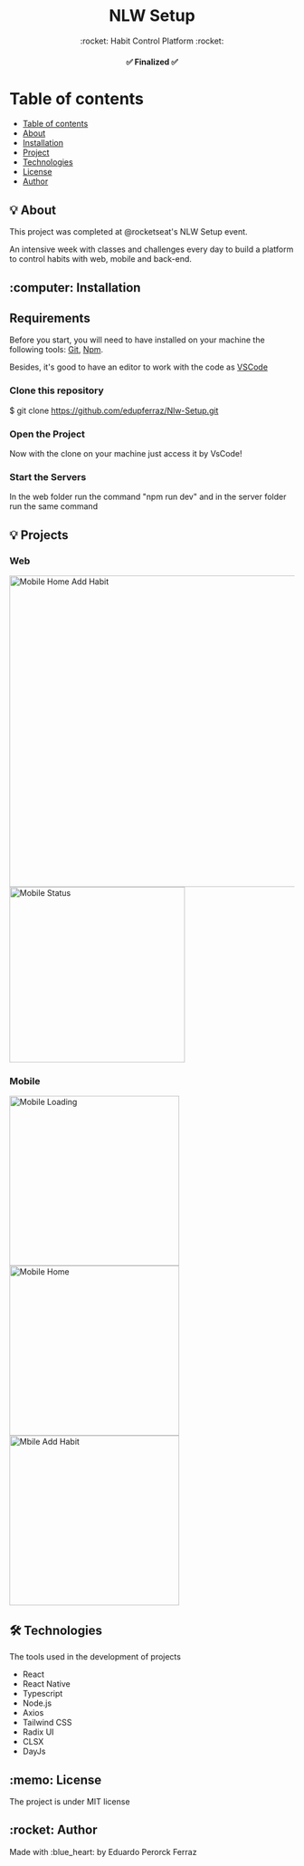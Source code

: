 <h1 align="center">NLW Setup</h1>
<p align="center"> :rocket: Habit Control Platform :rocket:</p>

<h4 align="center"> 
	✅  Finalized ✅
</h4>

Table of contents
=================
   * [Table of contents](#table-of-contents)
   * [About](#about)
   * [Installation](#installation)
   * [Project](#project)
   * [Technologies](#technologies)
   * [License](#license)
   * [Author](#author)
 
<h2 id="about"> 💡 About </h2> 

<p>This project was completed at @rocketseat's NLW Setup event. 

An intensive week with classes and challenges every day to build a platform to control habits with web, mobile and back-end.</p>

<h2 id="installation"> :computer: Installation </h2> 

## Requirements

Before you start, you will need to have installed on your machine the following tools:
[Git](https://git-scm.com),
[Npm](https://www.npmjs.com/).

Besides, it's good to have an editor to work with the code as [VSCode](https://code.visualstudio.com/)

### Clone this repository
$ git clone <https://github.com/edupferraz/Nlw-Setup.git>

### Open the Project
Now with the clone on your machine just access it by VsCode!

### Start the Servers

In the web folder run the command "npm run dev" and in the server folder run the same command

<h2 id="project"> 💡 Projects </h2> 

### Web

<div>
 <img src="https://user-images.githubusercontent.com/57379069/215370304-63a7259b-8d09-45cc-a4a4-70a191698a3f.jpeg" alt="Mobile Home Add Habit" width="550" />
 <img src="https://user-images.githubusercontent.com/57379069/215370392-64f45a30-b1e2-4adf-85f2-3af9013516e6.jpeg" alt="Mobile Status" width="310" />
</div>

### Mobile

<div>
 <img src="https://user-images.githubusercontent.com/57379069/215370109-3c4d0994-733c-4ec9-b371-0eccc1ca77aa.jpeg" alt="Mobile Loading" width="300" />
 <img src="https://user-images.githubusercontent.com/57379069/215369880-519862a6-1631-4c20-9305-0741b49949ec.jpeg" alt="Mobile Home" width="300" />
 <img src="https://user-images.githubusercontent.com/57379069/215369805-0f6ac845-c43a-4b52-b429-69a060ec2f18.jpeg" alt="Mbile Add Habit" width="300" />
</div>

<h2 id="technologies"> 🛠️ Technologies </h2> 

<p>The tools used in the development of projects</p>


- React
- React Native
- Typescript
- Node.js
- Axios
- Tailwind CSS
- Radix UI
- CLSX
- DayJs



<h2 id="license"> :memo: License </h2> 

<p> The project is under MIT license </p>


<h2 id="author"> :rocket:  Author </h2>  

<p> Made with :blue_heart: by Eduardo Perorck Ferraz </p>



